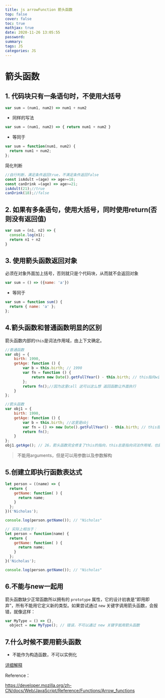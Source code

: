 ```yaml
---
title: js arrowFunction 箭头函数
top: false
cover: false
toc: true
mathjax: true
date: 2020-11-26 13:05:55
password:
summary:
tags: JS
categories: JS
---
```


# 箭头函数

## 1. 代码块只有一条语句时，不使用大括号

```js
var sum = (num1, num2) => num1 + num2 
```

- 同样的写法

```js
var sum = (num1, num2) => { return num1 + num2 }
```

- 等同于

```js
var sum = function(num1, num2) {
  return num1 + num2;
};
```

简化判断

```jsx
//自行判断，满足条件返回true，不满足条件返回false
const isAdult =(age) => age>=18;
const canDrink =(age) => age>=21;
isAdult(21);//true
canDrink(18);//false
```



## 2. 如果有多条语句，使用大括号，同时使用return(否则没有返回值)

```js
var sum = (n1, n2) => {
  console.log(n1);
  return n1 + n2
}
```



## 3. 使用箭头函数返回对象

必须在对象外面加上括号，否则就只是个代码块，从而就不会返回对象

```js
var sum = () => ({name: 'a'})
```

- 等同于

```js
var sum = function sum() {
  return { name: 'a' };
};
```

##  4.箭头函数和普通函数明显的区别

箭头函数内部的`this`是词法作用域，由上下文确定。

```js
//普通函数
var obj = {
    birth: 1990,
    getAge: function () {
        var b = this.birth; // 1990
        var fn = function () {
            return new Date().getFullYear() - this.birth; // this指向window或undefined
        };
        return fn();//因为这里call 这可以这么想 返回函数让外面执行
    }
};

//箭头函数
var obj1 = {
    birth: 1990,
    getAge: function () {
        var b = this.birth; //这里是obj
        var fn = () => new Date().getFullYear() - this.birth; // this指向obj对象，跟上面的一样
        return fn();
    }
};
obj1.getAge(); // 26，箭头函数完全修复了this的指向，this总是指向词法作用域，也就是外层调用者obj1
```

> 不能用arguments，但是可以用参数以及参数解构

## 5.创建立即执行函数表达式

```js
let person = ((name) => {
  return {
    getName: function( ) {
      return name;
    }
  };
})('Nicholas');

console.log(person.getName()); // "Nicholas"

// 实际上相当于：
let person = function(name) {
  return {
    getName: function( ) {
      return name;
    }
  };
}('Nicholas');

console.log(person.getName()); // "Nicholas"
```

## 6.不能与new一起用

箭头函数缺少正常函数所以拥有的 `prototype` 属性，它的设计初衷是“即用即弃”，所有不能用它定义新的类型。如果尝试通过 `new` 关键字调用箭头函数，会报错，就像这样：

```js
var MyType = () => {},
  object = new MyType(); // 错误，不可以通过 new 关键字抵用箭头函数
```



## 7.什么时候不要用箭头函数

- 不能作为构造函数，不可以实例化

[详细解释](https://segmentfault.com/a/1190000007074846)





Reference：

https://developer.mozilla.org/zh-CN/docs/Web/JavaScript/Reference/Functions/Arrow_functions